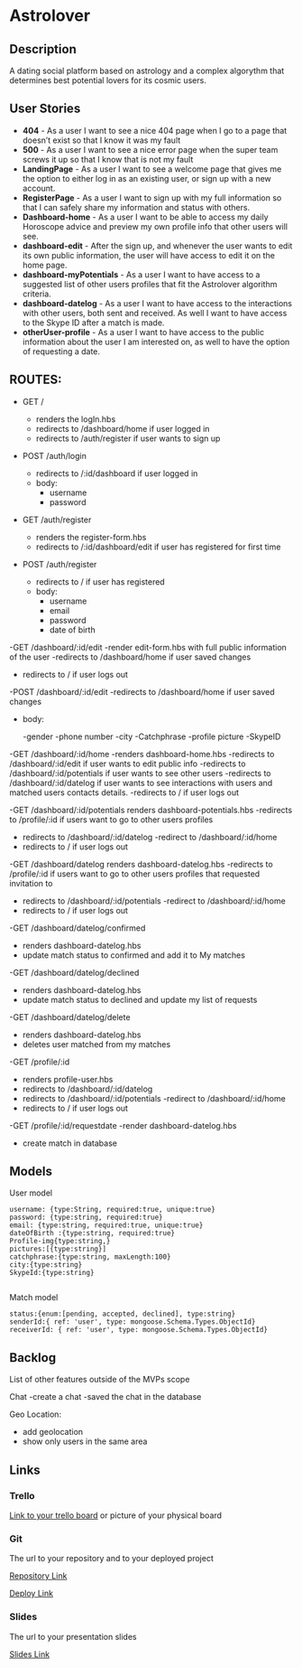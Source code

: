# Astrolover
## Description



A dating social platform based on astrology and a complex algorythm that determines best potential lovers for its cosmic users. 

## User Stories

- **404** - As a user I want to see a nice 404 page when I go to a page that doesn’t exist so that I know it was my fault 
- **500** - As a user I want to see a nice error page when the super team screws it up so that I know that is not my fault
- **LandingPage** - As a user I want to see a welcome page that gives me the option to either log in as an existing user, or sign up with a new account.
- **RegisterPage** - As a user I want to sign up with my full information so that I can safely share my information and status with others.
- **Dashboard-home** - As a user I want to be able to access my daily Horoscope advice and preview my own profile info that other users will see.
- **dashboard-edit** - After the sign up, and whenever the user wants to edit its own public information, the user will have access to edit it on the home page.
- **dashboard-myPotentials** - As a user I want to have access to a suggested list of   other users profiles that fit the Astrolover algorithm criteria.
- **dashboard-datelog** - As a user I want to have access to the interactions with other users, both sent and received. As well I want to have access to the Skype ID after a match is made.
- **otherUser-profile** - As a user I want to have access to the public information about the user I am interested on, as well to have the option of requesting a date.


## ROUTES:

- GET / 
  - renders the logIn.hbs
  - redirects to /dashboard/home if user logged in
  - redirects to /auth/register if user wants to sign up
  
- POST /auth/login
    - redirects to /:id/dashboard if user logged in
    - body:
      - username
      - password
  
- GET /auth/register
  - renders the register-form.hbs 
  - redirects to /:id/dashboard/edit if user has registered for first time
 
- POST /auth/register
  - redirects to / if user has registered
  - body:
    - username
    - email
    - password
    - date of birth
    
-GET /dashboard/:id/edit
  -render edit-form.hbs with full public information of the user
  -redirects to /dashboard/home if user saved changes
  - redirects to / if user logs out
  
  
-POST /dashboard/:id/edit
  -redirects to /dashboard/home if user saved changes
  - body:
    
    -gender
    -phone number
    -city
    -Catchphrase
    -profile picture
    -SkypeID
    
-GET /dashboard/:id/home
 -renders dashboard-home.hbs
 -redirects to /dashboard/:id/edit if user wants to edit public info
 -redirects to /dashboard/:id/potentials if user wants to see other users
 -redirects to /dashboard/:id/datelog if user wants to see interactions with users and matched users contacts details.
 -redirects to / if user logs out
 
-GET /dashboard/:id/potentials
  renders dashboard-potentials.hbs
  -redirects to /profile/:id if users want to go to other users profiles
  - redirects to /dashboard/:id/datelog
  -redirect to /dashboard/:id/home
  - redirects to / if user logs out
  
 -GET /dashboard/datelog
  renders dashboard-datelog.hbs
  -redirects to /profile/:id if users want to go to other users profiles that requested invitation to 
  - redirects to /dashboard/:id/potentials
  -redirect to /dashboard/:id/home
  - redirects to / if user logs out
   
 -GET /dashboard/datelog/confirmed
  - renders dashboard-datelog.hbs
  - update match status to confirmed and add it to My matches
  
 -GET /dashboard/datelog/declined
  - renders dashboard-datelog.hbs
  - update match status to declined and update my list of requests
 
 -GET /dashboard/datelog/delete
  - renders dashboard-datelog.hbs
  - deletes user matched from my matches
 
 -GET /profile/:id
  - renders profile-user.hbs
  - redirects to /dashboard/:id/datelog
  - redirects to /dashboard/:id/potentials
   -redirect to /dashboard/:id/home
   - redirects to / if user logs out
   
 -GET /profile/:id/requestdate
  -render dashboard-datelog.hbs
  - create match in database
    
    
## Models

User model
 
```
username: {type:String, required:true, unique:true}
password: {type:string, required:true}
email: {type:string, required:true, unique:true}
dateOfBirth :{type:string, required:true}
Profile-img{type:string,}
pictures:[{type:string}]
catchphrase:{type:string, maxLength:100}
city:{type:string}
SkypeId:{type:string}


```

Match model

```
status:{enum:[pending, accepted, declined], type:string}
senderId:{ ref: 'user', type: mongoose.Schema.Types.ObjectId}
receiverId: { ref: 'user', type: mongoose.Schema.Types.ObjectId}

``` 

## Backlog

List of other features outside of the MVPs scope

Chat
-create a chat
-saved the chat in the database

Geo Location:
- add geolocation 
- show only users in the same area




## Links

### Trello

[Link to your trello board](https://trello.com) or picture of your physical board

### Git

The url to your repository and to your deployed project

[Repository Link](http://github.com)

[Deploy Link](http://heroku.com)

### Slides

The url to your presentation slides

[Slides Link](http://slides.com)

    


 
